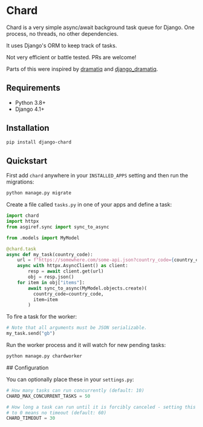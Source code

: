 # Chard

Chard is a very simple async/await background task queue for Django. One
process, no threads, no other dependencies.

It uses Django's ORM to keep track of tasks.

Not very efficient or battle tested. PRs are welcome!

Parts of this were inspired by [dramatiq](https://github.com/Bogdanp/dramatiq)
and [django_dramatiq](https://github.com/Bogdanp/django_dramatiq).

## Requirements

- Python 3.8+
- Django 4.1+

## Installation

```sh
pip install django-chard
```

## Quickstart

First add `chard` anywhere in your `INSTALLED_APPS` setting and then run
the migrations:

```sh
python manage.py migrate
```

Create a file called `tasks.py` in one of your apps and define a task:

```python
import chard
import httpx
from asgiref.sync import sync_to_async

from .models import MyModel

@chard.task
async def my_task(country_code):
    url = f"https://somewhere.com/some-api.json?country_code={country_code}"
    async with httpx.AsyncClient() as client:
        resp = await client.get(url)
        obj = resp.json()
    for item in obj["items"]:
        await sync_to_async(MyModel.objects.create)(
          country_code=country_code,
          item=item
        )
```

To fire a task for the worker:

```python
# Note that all arguments must be JSON serializable.
my_task.send("gb")
```

Run the worker process and it will watch for new pending tasks:

```sh
python manage.py chardworker
```

## Configuration

You can optionally place these in your `settings.py`:

```python
# How many tasks can run concurrently (default: 10)
CHARD_MAX_CONCURRENT_TASKS = 50

# How long a task can run until it is forcibly canceled - setting this to
# to 0 means no timeout (default: 60)
CHARD_TIMEOUT = 30
```
